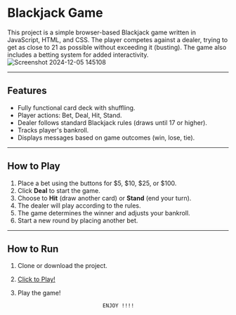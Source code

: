 # Blackjack Game

This project is a simple browser-based Blackjack game written in JavaScript, HTML, 
and CSS. The player competes against a dealer, trying to get as close to 21 as possible without exceeding it 
(busting). The game also includes a betting system for added interactivity.
![Screenshot 2024-12-05 145108](https://github.com/user-attachments/assets/1a4b7d6d-a385-452b-bf0a-ffad03d58655)

---

## Features

- Fully functional card deck with shuffling.
- Player actions: Bet, Deal, Hit, Stand.
- Dealer follows standard Blackjack rules (draws until 17 or higher).
- Tracks player's bankroll.
- Displays messages based on game outcomes (win, lose, tie).

---

## How to Play

1. Place a bet using the buttons for $5, $10, $25, or $100.
2. Click **Deal** to start the game.
3. Choose to **Hit** (draw another card) or **Stand** (end your turn).
4. The dealer will play according to the rules.
5. The game determines the winner and adjusts your bankroll.
6. Start a new round by placing another bet.

---

## How to Run

1. Clone or download the project.
2. [Click to Play!](https://fahad7252.github.io/project-1-blackjack/)
3. Play the game!


                                  ENJOY !!!!

